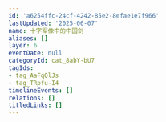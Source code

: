 ```yaml
---
id: 'a6254ffc-24cf-4242-85e2-8efae1e7f966'
lastUpdated: '2025-06-07'
name: 十字军像中的中国剑
aliases: []
layer: 6
eventDate: null
categoryId: cat_8abY-bU7
tagIds:
- tag_AaFqQlJs
- tag_TRpfu-I4
timelineEvents: []
relations: []
titledLinks: []
---
```


